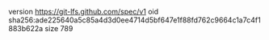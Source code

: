 version https://git-lfs.github.com/spec/v1
oid sha256:ade225640a5c85a4d3d0ee4714d5bf647e1f88fd762c9664c1a7c4f1883b622a
size 789
